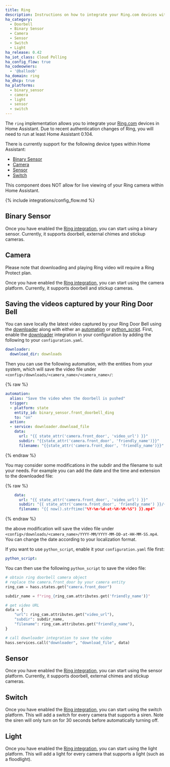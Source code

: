 ```yaml
---
title: Ring
description: Instructions on how to integrate your Ring.com devices within Home Assistant.
ha_category:
  - Doorbell
  - Binary Sensor
  - Camera
  - Sensor
  - Switch
  - Light
ha_release: 0.42
ha_iot_class: Cloud Polling
ha_config_flow: true
ha_codeowners:
  - '@balloob'
ha_domain: ring
ha_dhcp: true
ha_platforms:
  - binary_sensor
  - camera
  - light
  - sensor
  - switch
---
```


The `ring` implementation allows you to integrate your [Ring.com](https://ring.com/) devices in Home Assistant. Due to recent authentication changes of Ring, you will need to run at least Home Assistant 0.104.

There is currently support for the following device types within Home Assistant:

- [Binary Sensor](#binary-sensor)
- [Camera](#camera)
- [Sensor](#sensor)
- [Switch](#switch)

<p class='note'>
This component does NOT allow for live viewing of your Ring camera within Home Assistant.
</p>

{% include integrations/config_flow.md %}

## Binary Sensor

Once you have enabled the [Ring integration](/integrations/ring), you can start using a binary sensor. Currently, it supports doorbell, external chimes and stickup cameras.

## Camera

<div class='note'>
Please note that downloading and playing Ring video will require a Ring Protect plan.
</div>

Once you have enabled the [Ring integration](/integrations/ring), you can start using the camera platform. Currently, it supports doorbell and stickup cameras.

## Saving the videos captured by your Ring Door Bell

You can save locally the latest video captured by your Ring Door Bell using the [downloader](/integrations/downloader) along with either an [automation](/integrations/automation) or [python_script](/integrations/python_script). First, enable the [downloader](/integrations/downloader) integration in your configuration by adding the following to your `configuration.yaml`.

```yaml
downloader:
  download_dir: downloads
```

Then you can use the following automation, with the entities from your system, which will save the video file under `<config>/downloads/<camera_name>/<camera_name>/`:

{% raw %}

```yaml
automation:
  alias: "Save the video when the doorbell is pushed"
  trigger:
  - platform: state
    entity_id: binary_sensor.front_doorbell_ding
    to: "on"
  action:
  - service: downloader.download_file
    data:
      url: "{{ state_attr('camera.front_door', 'video_url') }}"
      subdir: "{{state_attr('camera.front_door', 'friendly_name')}}"
      filename: "{{state_attr('camera.front_door', 'friendly_name')}}"
```

{% endraw %}

You may consider some modifications in the subdir and the filename to suit your needs. For example you can add the date and the time and extension to the downloaded file: 

{% raw %}
```yaml
    data:
      url: "{{ state_attr('camera.front_door', 'video_url') }}"
      subdir: "{{ state_attr('camera.front_door', 'friendly_name') }}/{{ now().strftime("%m.%Y") }}"
      filename: "{{ now().strftime("%Y-%m-%d-at-%H-%M-%S") }}.mp4"
```
{% endraw %}

the above modification will save the video file under `<config>/downloads/<camera_name>/YYYY-MM/YYYY-MM-DD-at-HH-MM-SS.mp4`. You can change the date according to your localization format.

If you want to use `python_script`, enable it your `configuration.yaml` file first:

```yaml
python_script:
```

You can then use the following `python_script` to save the video file:

```python
# obtain ring doorbell camera object
# replace the camera.front_door by your camera entity
ring_cam = hass.states.get("camera.front_door")

subdir_name = f"ring_{ring_cam.attributes.get('friendly_name')}"

# get video URL
data = {
    "url": ring_cam.attributes.get("video_url"),
    "subdir": subdir_name,
    "filename": ring_cam.attributes.get("friendly_name"),
}

# call downloader integration to save the video
hass.services.call("downloader", "download_file", data)
```

## Sensor

Once you have enabled the [Ring integration](/integrations/ring), you can start using the sensor platform. Currently, it supports doorbell, external chimes and stickup cameras.

## Switch

Once you have enabled the [Ring integration](/integrations/ring), you can start using the switch platform. This will add a switch for every camera that supports a siren. Note the siren will only turn on for 30 seconds before automatically turning off.

## Light

Once you have enabled the [Ring integration](/integrations/ring), you can start using the light platform. This will add a light for every camera that supports a light (such as a floodlight).
